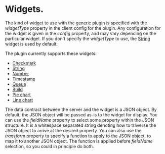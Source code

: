 # Widgets.

The kind of widget to use with the [generic plugin](../generic) is specified with the *widgetType* property in the client config for the plugin. Any configuration for the widget is given in the *config* property, and may vary depending on the particular widget. If you don't specify the *widgetType* to use, the [String](string) widget is used by default.

The plugin currently supports these widgets:

* [Checkmark](checkmark)
* [String](string)
* [Number](number)
* [Timestamp](timestamp)
* [Queue](queue)
* [Build](build)
* [Pie chart](piechart)
* [Line chart](linechart)

The data contract between the server and the widget is a JSON object. By default, the JSON object will be passed as-is to the widget for display. You can use the *fieldName* property to select some property within the JSON structure. It is a whitespace separated string denoting how to traverse the JSON object to arrive at the desired property. You can also use the *transform* property to specify a function to apply to the JSON object, to map it to another JSON object. The function is applied before *fieldName* selection, so you could in principle do both.

